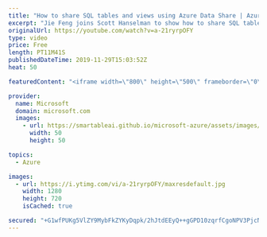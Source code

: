 ```yaml
---
title: "How to share SQL tables and views using Azure Data Share | Azure Friday"
excerpt: "Jie Feng joins Scott Hanselman to show how to share SQL tables and views using Azure Data Share. Azure Data Share now supports snapshot-based sharing for SQL-based sources, including Azure SQL Database and SQL Data Warehouse. Data Providers can use Azure Data Share to share tables and views with their"
originalUrl: https://youtube.com/watch?v=a-21ryrpOFY
type: video
price: Free
length: PT11M41S
publishedDateTime: 2019-11-29T15:03:52Z
heat: 50

featuredContent: "<iframe width=\"800\" height=\"500\" frameborder=\"0\" src=\"https://www.youtube.com/embed/a-21ryrpOFY\" allow=\"accelerometer; autoplay; encrypted-media; gyroscope; picture-in-picture\" allowfullscreen></iframe>"

provider:
  name: Microsoft
  domain: microsoft.com
  images:
    - url: https://smartableai.github.io/microsoft-azure/assets/images/organizations/microsoft.com-50x50.jpg
      width: 50
      height: 50

topics:
  - Azure

images:
  - url: https://i.ytimg.com/vi/a-21ryrpOFY/maxresdefault.jpg
    width: 1280
    height: 720
    isCached: true

secured: "+G1wfPUKg5VlZY9MybFkZYKyDqpk/2hJtdEEyQ++gGPD10zqrfCgoNPV3PjcNlO6CgBuEOsZt1t0xdw9L5BS3BbcP1RIdVIG9gYMleBL63vVqiCby8jaN98GirrduixaWibzS7mDTSUOQXQeKFOp+fIa95dINLI5kQQUmgxoKTXRqH3FOARLOry6U44cDPpoTuU96uXj5PM0QzQWVwz7Ms/WfnMWd4Iq4BrcQMtQSpefR7wUZ3b+kWcyAkgnph5i6v7rL3xhmlIbQEsjWlq5cFQcf0kesjVw3cn6d1ckldoHtg9Tdg+U6MMyAdaZhTogExGXSpCU4DxyKT0GlKqAH9EFsscn8XPDIdkAIY9NYSb/jRUTmgOwDasBziXPmKB2XOsEBBb9tvlBg2C9yc2fLCrMYb9Vpk11gUypqRyEpUI=;IUUmMFhJsnNngkRg+LIATg=="
---
```


